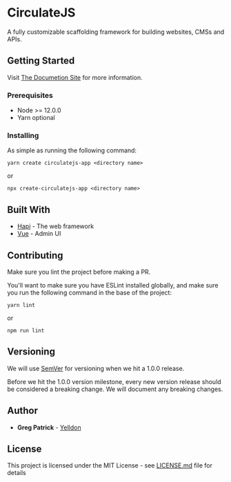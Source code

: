 # CirculateJS

A fully customizable scaffolding framework for building websites, CMSs and APIs.

## Getting Started

Visit [The Documetion Site](https://circulatejs.dev/) for more information.

### Prerequisites

* Node >= 12.0.0
* Yarn optional

### Installing

As simple as running the following command:

```
yarn create circulatejs-app <directory name>
```
or
```
npx create-circulatejs-app <directory name>
```

## Built With

* [Hapi](https://hapi.dev/) - The web framework
* [Vue](https://vuejs.org/) - Admin UI

## Contributing

Make sure you lint the project before making a PR.

You'll want to make sure you have ESLint installed globally, and make sure you run the following command in the base of the project:

```
yarn lint
```
or
```
npm run lint
```

## Versioning

We will use [SemVer](http://semver.org/) for versioning when we hit a 1.0.0 release.

Before we hit the 1.0.0 version milestone, every new version release should be considered a breaking change. We will document any breaking changes.

## Author

* **Greg Patrick** - [Yelldon](https://github.com/Yelldon)

## License

This project is licensed under the MIT License - see [LICENSE.md](LICENSE.md) file for details
